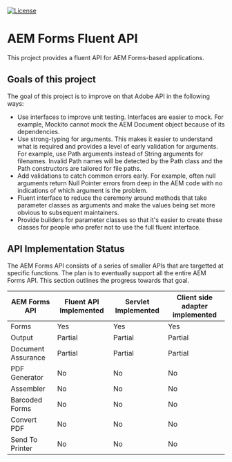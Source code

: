 [![License](https://img.shields.io/badge/License-Apache%202.0-blue.svg)](https://opensource.org/licenses/Apache-2.0)

# AEM Forms Fluent API

This project provides a fluent API for AEM Forms-based applications.

## Goals of this project

The goal of this project is to improve on that Adobe API in the following ways:

* Use interfaces to improve unit testing.  Interfaces are easier to mock.  For example, Mockito cannot mock the AEM Document object because of its dependencies. 
* Use strong-typing for arguments.  This makes it easier to understand what is required and provides a level of early validation for arguments.  For example, use Path arguments instead of String arguments for filenames.  Invalid Path names will be detected by the Path class and the Path constructors are tailored for file paths.
* Add validations to catch common errors early.  For example, often null arguments return Null Pointer errors from deep in the AEM code with no indications of which argument is the problem.
* Fluent interface to reduce the ceremony around methods that take parameter classes as arguments and make the values being set more obvious to subsequent maintainers.
* Provide builders for parameter classes so that it's easier to create these classes for people who prefer not to use the full fluent interface.

## API Implementation Status

The AEM Forms API consists of a series of smaller APIs that are targetted at specific functions.  The plan is to eventually support all the entire AEM Forms API.  This section outlines the progress towards that goal. 

| AEM Forms API | Fluent API Implemented | Servlet Implemented | Client side adapter implemented |
| ------------- | ---------------------- | ------------------- | ------------------------------- |
| Forms | Yes | Yes | Yes |
| Output | Partial | Partial | Partial |
| Document Assurance | Partial | Partial | Partial |
| PDF Generator | No | No | No |
| Assembler | No | No | No |
| Barcoded Forms | No | No | No |
| Convert PDF | No | No | No |
| Send To Printer | No | No | No |

